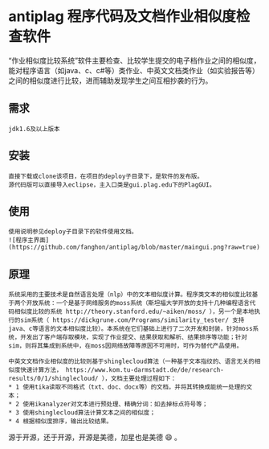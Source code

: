 # antiplag 程序代码及文档作业相似度检查软件
“作业相似度比较系统”软件主要检查、比较学生提交的电子档作业之间的相似度，能对程序语言（如java、c、c#等）类作业、中英文文档类作业（如实验报告等）之间的相似度进行比较，进而辅助发现学生之间互相抄袭的行为。

## 需求
    jdk1.6及以上版本

## 安装
    直接下载或clone该项目，在项目的deploy子目录下，是软件的发布版。
    源代码版可以直接导入eclipse，主入口类是gui.plag.edu下的PlagGUI。

## 使用
    使用说明参见deploy子目录下的软件使用文档。
    ![程序主界面](https://github.com/fanghon/antiplag/blob/master/maingui.png?raw=true) 
  
## 原理
    系统采用的主要技术是自然语言处理（nlp）中的文本相似度计算。程序类文本的相似度比较基于两个开放系统：一个是基于网络服务的moss系统（斯坦福大学开放的支持十几种编程语言代码相似度比较的系统 http://theory.stanford.edu/~aiken/moss/ ），另一个是本地执行的sim系统（ https://dickgrune.com/Programs/similarity_tester/ 支持java、c等语言的文本相似度比较）。本系统在它们基础上进行了二次开发和封装，针对moss系统，开发出了客户端存取模块，实现了作业提交、结果获取和解析、结果排序等功能；针对sim，则将其集成到系统中，在moss因网络故障等原因不可用时，可作为替代产品使用。

    中英文文档作业相似度的比较则基于shinglecloud算法（一种基于文本指纹的、语言无关的相似度快速计算方法， https://www.kom.tu-darmstadt.de/de/research-results/0/1/shinglecloud/ ），文档主要处理过程如下：
    * 1 使用tika读取不同格式（txt、doc、docx等）的文档，并将其转换成能统一处理的文本；
    * 2 使用ikanalyzer对文本进行预处理、精确分词：如去掉标点符号等；
    * 3 使用shinglecloud算法计算文本之间的相似度；
    * 4 根据相似度排序，输出比较结果。

  源于开源，还于开源，开源是美德，加星也是美德 :smile: 。

 